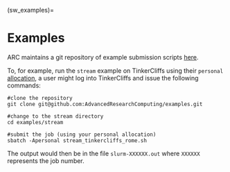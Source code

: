 (sw_examples)=

# Examples

ARC maintains a git repository of example submission scripts [here](https://github.com/AdvancedResearchComputing/examples).

To, for example, run the `stream` example on TinkerCliffs using their `personal` [allocation](allocations), a user might log into TinkerCliffs and issue the following commands:

```
#clone the repository
git clone git@github.com:AdvancedResearchComputing/examples.git

#change to the stream directory
cd examples/stream

#submit the job (using your personal allocation)
sbatch -Apersonal stream_tinkercliffs_rome.sh
```

The output would then be in the file `slurm-XXXXXX.out` where `XXXXXX` represents the job number.
